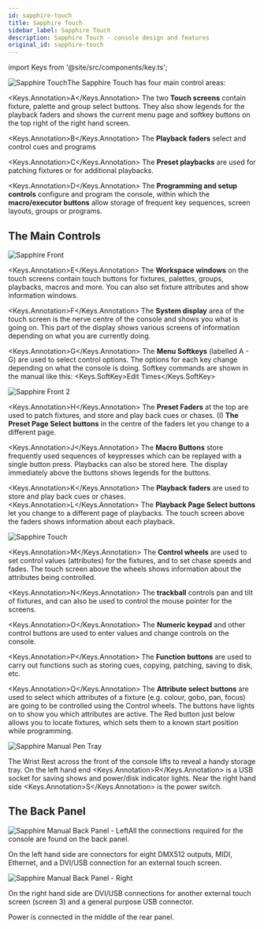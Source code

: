 ```yaml
---
id: sapphire-touch
title: Sapphire Touch
sidebar_label: Sapphire Touch
description: Sapphire Touch - console design and features
original_id: sapphire-touch
---
```


import Keys from '@site/src/components/key.ts';

![Sapphire Touch](/docs/images/Sapphire-Touch.png)The Sapphire Touch has four main control
areas:

<Keys.Annotation>A</Keys.Annotation> The two <strong>Touch screens</strong> contain fixture, palette and group select
buttons. They also show legends for the playback faders and shows the
current menu page and softkey buttons on the top right of the right hand
screen.

<Keys.Annotation>B</Keys.Annotation> The <strong>Playback faders</strong> select and control cues and programs

<Keys.Annotation>C</Keys.Annotation> The <strong>Preset playbacks</strong> are used for patching fixtures or for
additional playbacks.

<Keys.Annotation>D</Keys.Annotation> The <strong>Programming and setup controls</strong> configure and program the console,
within which the <strong>macro/executor buttons</strong> allow storage of frequent key
sequences, screen layouts, groups or programs.

## The Main Controls

![Sapphire Front](/docs/images/Sapphire-Front.png)

<Keys.Annotation>E</Keys.Annotation> The <strong>Workspace windows</strong> on the touch screens contain touch buttons for
fixtures, palettes, groups, playbacks, macros and more. You can also set
fixture attributes and show information windows.

<Keys.Annotation>F</Keys.Annotation> The <strong>System display</strong> area of the touch screen is the nerve centre of
the console and shows you what is going on. This part of the display
shows various screens of information depending on what you are currently
doing.

<Keys.Annotation>G</Keys.Annotation> The <strong>Menu Softkeys</strong> (labelled A - G) are used to select control
options. The options for each key change depending on what the console
is doing. Softkey commands are shown in the manual
like this: <Keys.SoftKey>Edit Times</Keys.SoftKey>

![Sapphire Front 2](/docs/images/Sapphire-Front-2.png)

<Keys.Annotation>H</Keys.Annotation> The <strong>Preset Faders</strong> at the top are used to patch fixtures, and store
and play back cues or chases. (I) <strong>The Preset Page Select buttons</strong> in the
centre of the faders let you change to a different page.

<Keys.Annotation>J</Keys.Annotation> The <strong>Macro Buttons</strong> store frequently used sequences of keypresses
which can be replayed with a single button press. Playbacks can also be
stored here. The display immediately above the buttons shows legends for
the buttons.

<Keys.Annotation>K</Keys.Annotation> The <strong>Playback faders</strong> are used to store and play back cues or chases.
<Keys.Annotation>L</Keys.Annotation> The <strong>Playback Page Select buttons</strong> let you change to a different page
of playbacks. The touch screen above the faders shows information about
each playback.

![Sapphire Touch](/docs/images/Sapphire-Touch-2.png)

<Keys.Annotation>M</Keys.Annotation> The <strong>Control wheels</strong> are used to set control values (attributes) for
the fixtures, and to set chase speeds and fades. The touch screen above
the wheels shows information about the attributes being controlled.

<Keys.Annotation>N</Keys.Annotation> The <strong>trackball</strong> controls pan and tilt of fixtures, and can also be
used to control the mouse pointer for the screens.

<Keys.Annotation>O</Keys.Annotation> The <strong>Numeric keypad</strong> and other control buttons are used to enter
values and change controls on the console.

<Keys.Annotation>P</Keys.Annotation> The <strong>Function buttons</strong> are used to carry out functions such as storing
cues, copying, patching, saving to disk, etc.

<Keys.Annotation>Q</Keys.Annotation> The <strong>Attribute select buttons</strong> are used to select which attributes of
a fixture (e.g. colour, gobo, pan, focus) are going to be controlled
using the Control wheels. The buttons have lights on to show you which
attributes are active. The Red button just below allows you to locate
fixtures, which sets them to a known start position while programming.

![Sapphire Manual Pen Tray](/docs/images/Sapphire-Manual-Pen-Tray.png)

The Wrist Rest across the front of the console lifts to reveal a handy
storage tray. On the left hand end <Keys.Annotation>R</Keys.Annotation> is a USB socket for saving shows and
power/disk indicator lights. Near the right hand side <Keys.Annotation>S</Keys.Annotation> is the power
switch.

## The Back Panel

![Sapphire Manual Back Panel - Left](/docs/images/Sapphire-Manual-Back-Panel-Left.jpeg)All the connections required for the
console are found on the back panel.

On the left hand side are connectors for eight DMX512 outputs, MIDI,
Ethernet, and a DVI/USB connection for an external touch screen.

![Sapphire Manual Back Panel - Right](/docs/images/Sapphire-Manual-Back-Panel-Right.jpeg)

On the right hand side are DVI/USB connections for another external
touch screen (screen 3) and a general purpose USB connector.

Power is connected in the middle of the rear panel.
